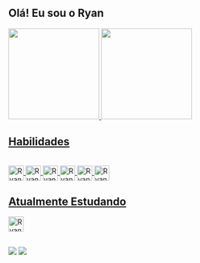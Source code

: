 ## Olá! Eu sou o Ryan

<div>
  <a href="https://github.com/Ryan-Menezes">
  <img height="180em" src="https://github-readme-stats.vercel.app/api?username=ryan-menezes&show_icons=true&theme=dark&include_all_commits=true&count_private=true"/>
  <img height="180em" src="https://github-readme-stats.vercel.app/api/top-langs/?username=ryan-menezes&layout=compact&langs_count=7&theme=dark"/>
</div>
  
## Habilidades
  
<div style="display: inline_block"><br>
  <img align="center" alt="Ryan-HTML" height="30" src="https://img.shields.io/badge/HTML5-E34F26?style=for-the-badge&logo=html5&logoColor=white">
  <img align="center" alt="Ryan-CSS" height="30" src="https://img.shields.io/badge/CSS3-1572B6?style=for-the-badge&logo=css3&logoColor=white">
  <img align="center" alt="Ryan-JS" height="30" src="https://img.shields.io/badge/JavaScript-F7DF1E?style=for-the-badge&logo=javascript&logoColor=black">
  <img align="center" alt="Ryan-PHP" height="30" src="https://img.shields.io/badge/PHP-777BB4?style=for-the-badge&logo=php&logoColor=white">
  <img align="center" alt="Ryan-MySql" height="30" src="https://img.shields.io/badge/MySQL-00000F?style=for-the-badge&logo=mysql&logoColor=white">
  <img align="center" alt="Ryan-CSharp" height="30" src="https://img.shields.io/badge/C%23-239120?style=for-the-badge&logo=c-sharp&logoColor=white">
</div>
  
## Atualmente Estudando
  
<img align="center" alt="Ryan-Laravel" height="30" src="https://img.shields.io/badge/Laravel-FF2D20?style=for-the-badge&logo=laravel&logoColor=white">
  
##
  
<div> 
  <a href="mailto:menezesryan1010@gmail.com"><img src="https://img.shields.io/badge/-Gmail-%23333?style=for-the-badge&logo=gmail&logoColor=white" target="_blank"></a>
  <a href="https://www.linkedin.com/in/ryan-menezes-845080201/" target="_blank"><img src="https://img.shields.io/badge/-LinkedIn-%230077B5?style=for-the-badge&logo=linkedin&logoColor=white" target="_blank"></a> 
</div>
